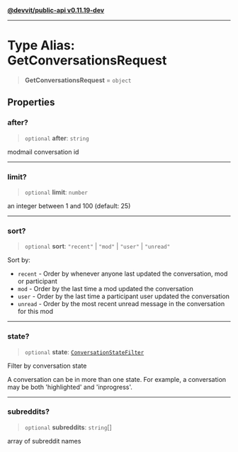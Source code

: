 [**@devvit/public-api v0.11.19-dev**](../../README.md)

---

# Type Alias: GetConversationsRequest

> **GetConversationsRequest** = `object`

## Properties

<a id="after"></a>

### after?

> `optional` **after**: `string`

modmail conversation id

---

<a id="limit"></a>

### limit?

> `optional` **limit**: `number`

an integer between 1 and 100 (default: 25)

---

<a id="sort"></a>

### sort?

> `optional` **sort**: `"recent"` \| `"mod"` \| `"user"` \| `"unread"`

Sort by:

- `recent` - Order by whenever anyone last updated the conversation, mod or participant
- `mod` - Order by the last time a mod updated the conversation
- `user` - Order by the last time a participant user updated the conversation
- `unread` - Order by the most recent unread message in the conversation for this mod

---

<a id="state"></a>

### state?

> `optional` **state**: [`ConversationStateFilter`](ConversationStateFilter.md)

Filter by conversation state

A conversation can be in more than one state.
For example, a conversation may be both 'highlighted' and 'inprogress'.

---

<a id="subreddits"></a>

### subreddits?

> `optional` **subreddits**: `string`[]

array of subreddit names
